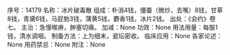 序号：14179
名称：冰片破毒散
组成：朴消4钱，僵蚕（微炒，去嘴）8钱，甘草8钱，青黛6钱，马屁勃3钱，蒲黄5钱，麝香1钱，冰片2钱。
出处：《会约》卷七。
主治：急慢喉痹，肿塞切痛。
加减：None
功效：None
用法用量：每服1钱，清水调咽。
制备方法：上为细末，瓷坛密收。
临床应用：None
各家论述：None
用药禁忌：None
附注：None
